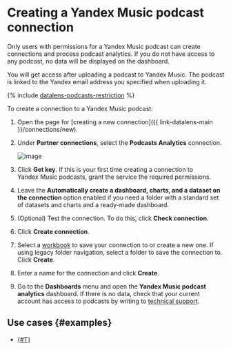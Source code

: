 # Creating a Yandex Music podcast connection

 Only users with permissions for a Yandex Music podcast can create connections and process podcast analytics. If you do not have access to any podcast, no data will be displayed on the dashboard.
 
 You will get access after uploading a podcast to Yandex Music. The podcast is linked to the Yandex email address you specified when uploading it.

{% include [datalens-podcasts-restriction](../../../_includes/datalens/datalens-podcasts-restriction.md) %}

To create a connection to a Yandex Music podcast:


1. Open the page for [creating a new connection]({{ link-datalens-main }}/connections/new).
1. Under **Partner connections**, select the **Podcasts Analytics** connection.

   ![image](../../../_assets/datalens/operations/connection/create-podcasts.png)

1. Click **Get key**. If this is your first time creating a connection to Yandex Music podcasts, grant the service the required permissions.
1. Leave the **Automatically create a dashboard, charts, and a dataset on the connection** option enabled if you need a folder with a standard set of datasets and charts and a ready-made dashboard.
1. (Optional) Test the connection. To do this, click **Check connection**.
1. Click **Create connection**.
1. Select a [workbook](../../workbooks-collections/index.md) to save your connection to or create a new one. If using legacy folder navigation, select a folder to save the connection to. Click **Create**.
1. Enter a name for the connection and click **Create**.
1. Go to the **Dashboards** menu and open the **Yandex Music podcast analytics** dashboard. If there is no data, check that your current account has access to podcasts by writing to [technical support](https://yandex.com/support/music/podcast-authors/statistics.html).


## Use cases {#examples}

* [{#T}](../../tutorials/data-from-podcasts.md)
